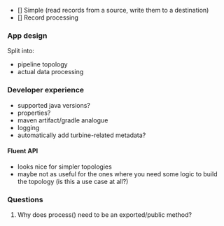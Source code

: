 - [] Simple (read records from a source, write them to a destination)
- [] Record processing

### App design
Split into:
* pipeline topology
* actual data processing


### Developer experience

* supported java versions?
* properties?
* maven artifact/gradle analogue 
* logging 
* automatically add turbine-related metadata?

#### Fluent API
* looks nice for simpler topologies
* maybe not as useful for the ones where you need some logic to build the topology (is this a use case at all?)


### Questions
1. Why does process() need to be an exported/public method?